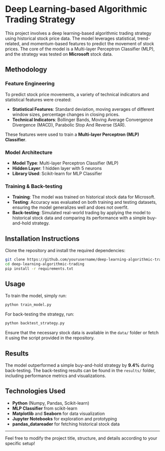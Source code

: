 # Deep Learning-based Algorithmic Trading Strategy

This project involves a deep learning-based algorithmic trading strategy using historical stock price data. The model leverages statistical, trend-related, and momentum-based features to predict the movement of stock prices. The core of the model is a Multi-layer Perceptron Classifier (MLP), and the strategy was tested on **Microsoft** stock data.

## Methodology

### Feature Engineering
To predict stock price movements, a variety of technical indicators and statistical features were created:
- **Statistical Features**: Standard deviation, moving averages of different window sizes, percentage changes in closing prices.
- **Technical Indicators**: Bollinger Bands, Moving Average Convergence Divergence (MACD), Parabolic Stop And Reverse (SAR).

These features were used to train a **Multi-layer Perceptron (MLP) Classifier**.

### Model Architecture
- **Model Type**: Multi-layer Perceptron Classifier (MLP)
- **Hidden Layer**: 1 hidden layer with 5 neurons
- **Library Used**: Scikit-learn for MLP Classifier

### Training & Back-testing
- **Training**: The model was trained on historical stock data for Microsoft.
- **Testing**: Accuracy was evaluated on both training and testing datasets, ensuring the model generalizes well and does not overfit.
- **Back-testing**: Simulated real-world trading by applying the model to historical stock data and comparing its performance with a simple buy-and-hold strategy.

## Installation Instructions
Clone the repository and install the required dependencies:

```bash
git clone https://github.com/yourusername/deep-learning-algorithmic-trading.git
cd deep-learning-algorithmic-trading
pip install -r requirements.txt
```

## Usage
To train the model, simply run:

```bash
python train_model.py
```

For back-testing the strategy, run:

```bash
python backtest_strategy.py
```

Ensure that the necessary stock data is available in the `data/` folder or fetch it using the script provided in the repository.

## Results
The model outperformed a simple buy-and-hold strategy by **9.4%** during back-testing. The back-testing results can be found in the `results/` folder, including performance metrics and visualizations.

## Technologies Used
- **Python** (Numpy, Pandas, Scikit-learn)
- **MLP Classifier** from scikit-learn
- **Matplotlib** and **Seaborn** for data visualization
- **Jupyter Notebooks** for exploration and prototyping
- **pandas_datareader** for fetching historical stock data

---

Feel free to modify the project title, structure, and details according to your specific setup!
